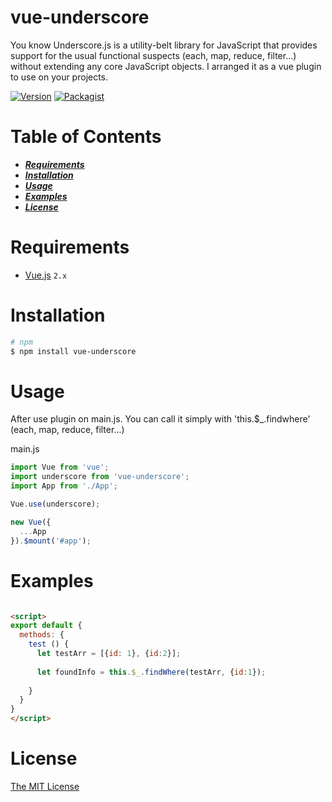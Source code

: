 # vue-underscore

You know Underscore.js is a utility-belt library for JavaScript that provides support for the usual functional suspects (each, map, reduce, filter...) without extending any core JavaScript objects.
I arranged it as a vue plugin to use on your projects.

[![Version](https://img.shields.io/npm/v/vue-underscore.svg)](https://www.npmjs.com/package/vue-underscore)
[![Packagist](https://img.shields.io/packagist/l/doctrine/orm.svg?style=plastic)](https://www.npmjs.com/package/vue-underscore)


# Table of Contents
* [___Requirements___](#requirements)
* [___Installation___](#installation)
* [___Usage___](#usage)  
* [___Examples___](#examples)
* [___License___](#license)

# Requirements
- [Vue.js](https://github.com/vuejs/vue) `2.x` 


# Installation
```bash
# npm
$ npm install vue-underscore

```
# Usage
After use plugin on main.js. You can call it simply with 'this.$_.findwhere' (each, map, reduce, filter...)

main.js

```javascript
import Vue from 'vue';
import underscore from 'vue-underscore';
import App from './App';

Vue.use(underscore);

new Vue({
  ...App
}).$mount('#app');
```


# Examples
```html

<script>
export default {
  methods: {
    test () {
      let testArr = [{id: 1}, {id:2}];
  
      let foundInfo = this.$_.findWhere(testArr, {id:1});
    
    }
  }
}
</script>

```


# License

[The MIT License](http://opensource.org/licenses/MIT)
